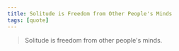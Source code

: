```yaml
---
title: Solitude is Freedom from Other People's Minds
tags: [quote]
---
```


> Solitude is freedom from other people's minds.